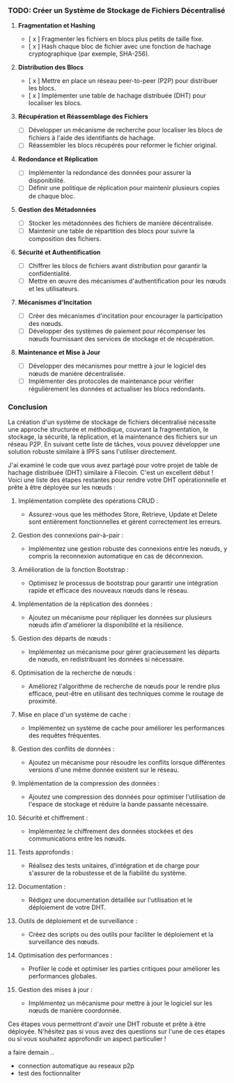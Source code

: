 ### TODO: Créer un Système de Stockage de Fichiers Décentralisé

1. **Fragmentation et Hashing**
   - [ x ] Fragmenter les fichiers en blocs plus petits de taille fixe.
   - [ x ] Hash chaque bloc de fichier avec une fonction de hachage cryptographique (par exemple, SHA-256).

2. **Distribution des Blocs**
   - [ x ] Mettre en place un réseau peer-to-peer (P2P) pour distribuer les blocs.
   - [ x ] Implémenter une table de hachage distribuée (DHT) pour localiser les blocs.

3. **Récupération et Réassemblage des Fichiers**
   - [ ] Développer un mécanisme de recherche pour localiser les blocs de fichiers à l'aide des identifiants de hachage.
   - [ ] Réassembler les blocs récupérés pour reformer le fichier original.

4. **Redondance et Réplication**
   - [ ] Implémenter la redondance des données pour assurer la disponibilité.
   - [ ] Définir une politique de réplication pour maintenir plusieurs copies de chaque bloc.

5. **Gestion des Métadonnées**
   - [ ] Stocker les métadonnées des fichiers de manière décentralisée.
   - [ ] Maintenir une table de répartition des blocs pour suivre la composition des fichiers.

6. **Sécurité et Authentification**
   - [ ] Chiffrer les blocs de fichiers avant distribution pour garantir la confidentialité.
   - [ ] Mettre en œuvre des mécanismes d'authentification pour les nœuds et les utilisateurs.

7. **Mécanismes d'Incitation**
   - [ ] Créer des mécanismes d'incitation pour encourager la participation des nœuds.
   - [ ] Développer des systèmes de paiement pour récompenser les nœuds fournissant des services de stockage et de récupération.

8. **Maintenance et Mise à Jour**
   - [ ] Développer des mécanismes pour mettre à jour le logiciel des nœuds de manière décentralisée.
   - [ ] Implémenter des protocoles de maintenance pour vérifier régulièrement les données et actualiser les blocs redondants.

### Conclusion

La création d'un système de stockage de fichiers décentralisé nécessite une approche structurée et méthodique, couvrant la fragmentation, le stockage, la sécurité, la réplication, et la maintenance des fichiers sur un réseau P2P. En suivant cette liste de tâches, vous pouvez développer une solution robuste similaire à IPFS sans l'utiliser directement.



J'ai examiné le code que vous avez partagé pour votre projet de table de hachage distribuée (DHT) similaire à Filecoin. C'est un excellent début ! Voici une liste des étapes restantes pour rendre votre DHT opérationnelle et prête à être déployée sur les nœuds :

1. Implémentation complète des opérations CRUD :
   - Assurez-vous que les méthodes Store, Retrieve, Update et Delete sont entièrement fonctionnelles et gèrent correctement les erreurs.

2. Gestion des connexions pair-à-pair :
   - Implémentez une gestion robuste des connexions entre les nœuds, y compris la reconnexion automatique en cas de déconnexion.

3. Amélioration de la fonction Bootstrap :
   - Optimisez le processus de bootstrap pour garantir une intégration rapide et efficace des nouveaux nœuds dans le réseau.

4. Implémentation de la réplication des données :
   - Ajoutez un mécanisme pour répliquer les données sur plusieurs nœuds afin d'améliorer la disponibilité et la résilience.

5. Gestion des départs de nœuds :
   - Implémentez un mécanisme pour gérer gracieusement les départs de nœuds, en redistribuant les données si nécessaire.

6. Optimisation de la recherche de nœuds :
   - Améliorez l'algorithme de recherche de nœuds pour le rendre plus efficace, peut-être en utilisant des techniques comme le routage de proximité.

7. Mise en place d'un système de cache :
   - Implémentez un système de cache pour améliorer les performances des requêtes fréquentes.

8. Gestion des conflits de données :
   - Ajoutez un mécanisme pour résoudre les conflits lorsque différentes versions d'une même donnée existent sur le réseau.

9. Implémentation de la compression des données :
   - Ajoutez une compression des données pour optimiser l'utilisation de l'espace de stockage et réduire la bande passante nécessaire.

10. Sécurité et chiffrement :
    - Implémentez le chiffrement des données stockées et des communications entre les nœuds.

11. Tests approfondis :
    - Réalisez des tests unitaires, d'intégration et de charge pour s'assurer de la robustesse et de la fiabilité du système.

12. Documentation :
    - Rédigez une documentation détaillée sur l'utilisation et le déploiement de votre DHT.

13. Outils de déploiement et de surveillance :
    - Créez des scripts ou des outils pour faciliter le déploiement et la surveillance des nœuds.

14. Optimisation des performances :
    - Profiler le code et optimiser les parties critiques pour améliorer les performances globales.

15. Gestion des mises à jour :
    - Implémentez un mécanisme pour mettre à jour le logiciel sur les nœuds de manière coordonnée.

Ces étapes vous permettront d'avoir une DHT robuste et prête à être déployée. N'hésitez pas si vous avez des questions sur l'une de ces étapes ou si vous souhaitez approfondir un aspect particulier !

a faire demain .. 
- connection automatique au reseaux p2p 
- test des foctionnaliter  